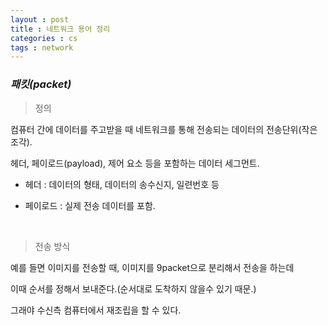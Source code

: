 ```yaml
---
layout : post
title : 네트워크 용어 정리
categories : cs
tags : network
---
```


### ***패킷(packet)*** 


> 정의

컴퓨터 간에 데이터를 주고받을 때 네트워크를 통해 전송되는 
데이터의 전송단위(작은조각).

헤더, 페이로드(payload), 제어 요소 등을 포함하는 데이터 세그먼트.

- 헤더 : 데이터의 형태, 데이터의 송수신지, 일련번호 등

- 페이로드 : 실제 전송 데이터를 포함.

<br>

> 전송 방식

예를 들면 이미지를 전송할 때, 이미지를 9packet으로 분리해서 전송을 하는데

이때 순서를 정해서 보내준다.(순서대로 도착하지 않을수 있기 때문.)

그래야 수신측 컴퓨터에서 재조립을 할 수 있다.

